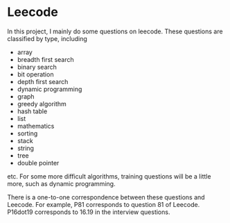 # Leecode


In this project, I mainly do some questions on leecode. These questions are classified by type, including 
+ array 
+ breadth first search
+ binary search
+ bit operation
+ depth first search
+ dynamic programming
+ graph
+ greedy algorithm
+ hash table
+ list
+ mathematics
+ sorting
+ stack
+ string
+ tree
+ double pointer


etc. For some more difficult algorithms, training questions will be a little more, such as dynamic programming.


There is a one-to-one correspondence between these questions and Leecode. For example, P81 corresponds to question 81 of Leecode. P16dot19 corresponds to 16.19 in the interview questions.

